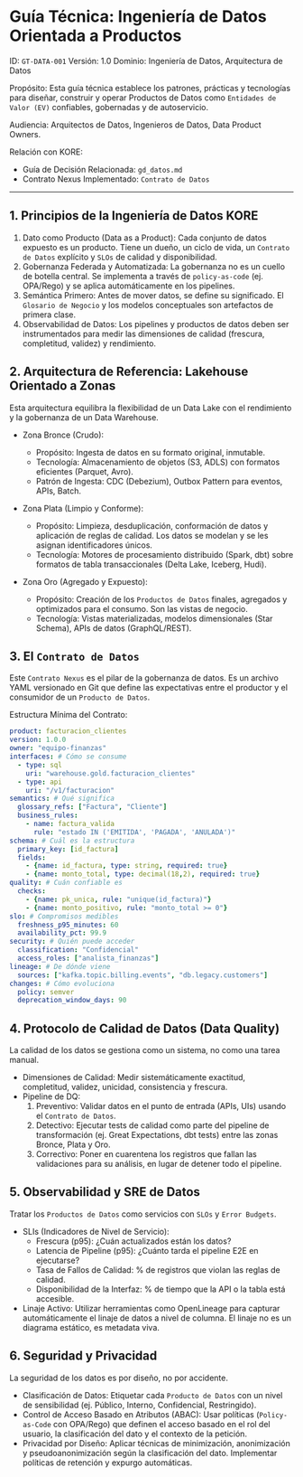 # Guía Técnica: Ingeniería de Datos Orientada a Productos

ID: `GT-DATA-001`
Versión: 1.0
Dominio: Ingeniería de Datos, Arquitectura de Datos

Propósito: Esta guía técnica establece los patrones, prácticas y tecnologías para diseñar, construir y operar Productos de Datos como `Entidades de Valor (EV)` confiables, gobernadas y de autoservicio.

Audiencia: Arquitectos de Datos, Ingenieros de Datos, Data Product Owners.

Relación con KORE:

* Guía de Decisión Relacionada: `gd_datos.md`
* Contrato Nexus Implementado: `Contrato de Datos`

---

## 1. Principios de la Ingeniería de Datos KORE

1. Dato como Producto (Data as a Product): Cada conjunto de datos expuesto es un producto. Tiene un dueño, un ciclo de vida, un `Contrato de Datos` explícito y `SLOs` de calidad y disponibilidad.
2. Gobernanza Federada y Automatizada: La gobernanza no es un cuello de botella central. Se implementa a través de `policy-as-code` (ej. OPA/Rego) y se aplica automáticamente en los pipelines.
3. Semántica Primero: Antes de mover datos, se define su significado. El `Glosario de Negocio` y los modelos conceptuales son artefactos de primera clase.
4. Observabilidad de Datos: Los pipelines y productos de datos deben ser instrumentados para medir las dimensiones de calidad (frescura, completitud, validez) y rendimiento.

## 2. Arquitectura de Referencia: Lakehouse Orientado a Zonas

Esta arquitectura equilibra la flexibilidad de un Data Lake con el rendimiento y la gobernanza de un Data Warehouse.

* Zona Bronce (Crudo):
  * Propósito: Ingesta de datos en su formato original, inmutable.
  * Tecnología: Almacenamiento de objetos (S3, ADLS) con formatos eficientes (Parquet, Avro).
  * Patrón de Ingesta: CDC (Debezium), Outbox Pattern para eventos, APIs, Batch.

* Zona Plata (Limpio y Conforme):
  * Propósito: Limpieza, desduplicación, conformación de datos y aplicación de reglas de calidad. Los datos se modelan y se les asignan identificadores únicos.
  * Tecnología: Motores de procesamiento distribuido (Spark, dbt) sobre formatos de tabla transaccionales (Delta Lake, Iceberg, Hudi).

* Zona Oro (Agregado y Expuesto):
  * Propósito: Creación de los `Productos de Datos` finales, agregados y optimizados para el consumo. Son las vistas de negocio.
  * Tecnología: Vistas materializadas, modelos dimensionales (Star Schema), APIs de datos (GraphQL/REST).

## 3. El `Contrato de Datos`

Este `Contrato Nexus` es el pilar de la gobernanza de datos. Es un archivo YAML versionado en Git que define las expectativas entre el productor y el consumidor de un `Producto de Datos`.

Estructura Mínima del Contrato:

```yaml
product: facturacion_clientes
version: 1.0.0
owner: "equipo-finanzas"
interfaces: # Cómo se consume
  - type: sql
    uri: "warehouse.gold.facturacion_clientes"
  - type: api
    uri: "/v1/facturacion"
semantics: # Qué significa
  glossary_refs: ["Factura", "Cliente"]
  business_rules:
    - name: factura_valida
      rule: "estado IN ('EMITIDA', 'PAGADA', 'ANULADA')"
schema: # Cuál es la estructura
  primary_key: [id_factura]
  fields:
    - {name: id_factura, type: string, required: true}
    - {name: monto_total, type: decimal(18,2), required: true}
quality: # Cuán confiable es
  checks:
    - {name: pk_unica, rule: "unique(id_factura)"}
    - {name: monto_positivo, rule: "monto_total >= 0"}
slo: # Compromisos medibles
  freshness_p95_minutes: 60
  availability_pct: 99.9
security: # Quién puede acceder
  classification: "Confidencial"
  access_roles: ["analista_finanzas"]
lineage: # De dónde viene
  sources: ["kafka.topic.billing.events", "db.legacy.customers"]
changes: # Cómo evoluciona
  policy: semver
  deprecation_window_days: 90
```

## 4. Protocolo de Calidad de Datos (Data Quality)

La calidad de los datos se gestiona como un sistema, no como una tarea manual.

* Dimensiones de Calidad: Medir sistemáticamente exactitud, completitud, validez, unicidad, consistencia y frescura.
* Pipeline de DQ:
    1. Preventivo: Validar datos en el punto de entrada (APIs, UIs) usando el `Contrato de Datos`.
    2. Detectivo: Ejecutar tests de calidad como parte del pipeline de transformación (ej. Great Expectations, dbt tests) entre las zonas Bronce, Plata y Oro.
    3. Correctivo: Poner en cuarentena los registros que fallan las validaciones para su análisis, en lugar de detener todo el pipeline.

## 5. Observabilidad y SRE de Datos

Tratar los `Productos de Datos` como servicios con `SLOs` y `Error Budgets`.

* SLIs (Indicadores de Nivel de Servicio):
  * Frescura (p95): ¿Cuán actualizados están los datos?
  * Latencia de Pipeline (p95): ¿Cuánto tarda el pipeline E2E en ejecutarse?
  * Tasa de Fallos de Calidad: % de registros que violan las reglas de calidad.
  * Disponibilidad de la Interfaz: % de tiempo que la API o la tabla está accesible.
* Linaje Activo: Utilizar herramientas como OpenLineage para capturar automáticamente el linaje de datos a nivel de columna. El linaje no es un diagrama estático, es metadata viva.

## 6. Seguridad y Privacidad

La seguridad de los datos es por diseño, no por accidente.

* Clasificación de Datos: Etiquetar cada `Producto de Datos` con un nivel de sensibilidad (ej. Público, Interno, Confidencial, Restringido).
* Control de Acceso Basado en Atributos (ABAC): Usar políticas (`Policy-as-Code` con OPA/Rego) que definen el acceso basado en el rol del usuario, la clasificación del dato y el contexto de la petición.
* Privacidad por Diseño: Aplicar técnicas de minimización, anonimización y pseudoanonimización según la clasificación del dato. Implementar políticas de retención y expurgo automáticas.
